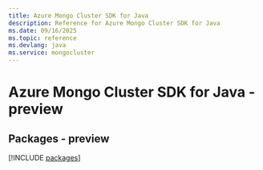 ```yaml
---
title: Azure Mongo Cluster SDK for Java
description: Reference for Azure Mongo Cluster SDK for Java
ms.date: 09/16/2025
ms.topic: reference
ms.devlang: java
ms.service: mongocluster
---
```

# Azure Mongo Cluster SDK for Java - preview
## Packages - preview
[!INCLUDE [packages](mongo-cluster-index.md)]